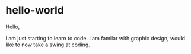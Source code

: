# hello-world

Hello,

I am just starting to learn to code. I am familar with graphic design, would like to now take a swing at coding.
